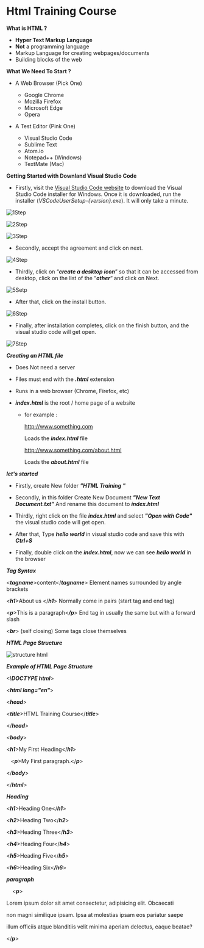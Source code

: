 # Html Training Course

**What is HTML ?**

+ **Hyper Text Markup Language**
+ **Not** a programming language 
+ Markup Language for creating webpages/documents
+ Building blocks of the web 

**What We Need To Start  ?**

+ A Web Browser (Pick One)
  - Google Chrome
  - Mozilla Firefox
  - Microsoft Edge
  - Opera 

+ A Test Editor (Pink One)
  + Visual Studio Code
  + Sublime Text 
  + Atom.io
  + Notepad++ (Windows)
  + TextMate (Mac)

**Getting Started with Downland Visual Studio Code**

+ Firstly, visit the [Visual Studio Code website](https://code.visualstudio.com/) to download the Visual Studio Code installer for Windows. Once it is downloaded, run the installer (*VSCodeUserSetup-{version}.exe*). It will only take a minute.

![1Step ](https://user-images.githubusercontent.com/69158314/111070843-dc110180-84d3-11eb-9e5e-50e61ae6a203.png)

![2Step](https://user-images.githubusercontent.com/69158314/111070817-b7b52500-84d3-11eb-8320-dc0a2de1f6e4.png)

  ![3Step](https://user-images.githubusercontent.com/69158314/111070854-ec28e100-84d3-11eb-90a8-2123dec785b0.png)


+ Secondly, accept the agreement and click on next.

![4Step](https://user-images.githubusercontent.com/69158314/111070867-f519b280-84d3-11eb-92fc-aae7ee565004.png)

+ Thirdly, click on “***create a desktop icon***” so that it can be accessed from desktop, click on the list of the “***other***“ and click on Next.

![5Setp](https://user-images.githubusercontent.com/69158314/111070878-ff3bb100-84d3-11eb-9e45-3db962c4a160.png)

+ After that, click on the install button.

![6Step](https://user-images.githubusercontent.com/69158314/111070887-06fb5580-84d4-11eb-99c7-c2d4ca248379.png)

+ Finally, after installation completes, click on the finish button, and the visual studio code will get open.

![7Step](https://user-images.githubusercontent.com/69158314/111070894-0cf13680-84d4-11eb-9a8b-b0ac5ee8d945.png)

***Creating an HTML file*** 

 + Does Not need a server

 + Files must end with the ***.html*** extension

 + Runs in a web browser (Chrome, Firefox, etc)

 + ***index.html***  is the root / home page of a website

   + for example : 

     http://www.something.com

     Loads the ***index.html*** file

     http://www.something.com/about.html

     Loads the ***about.html*** file 

***let's started***

+ Firstly, create New folder  ***"HTML Training "***

+ Secondly, in this folder Create New Document  ***"New Text Document.txt"***  And rename this document to ***index.html***

+ Thirdly, right click on the file ***index.html***  and select ***"Open with Code"***  the visual studio code will get open.

+ After that, Type ***hello world*** in visual studio code and save this with ***Ctrl+S***

+ Finally, double click on the ***index.html***, now we can see ***hello world*** in the browser 

***Tag Syntax***

<***tagname***>content</***tagname***>       Element names surrounded by angle brackets

<***h1***>About us </***h1***>                           Normally come in pairs (start tag and end tag)

<***p***>This is a paragraph<***/p***>              End tag in usually the same but with a forward slash 

<***br***> (self closing)                                Some tags close themselves 



***HTML Page  Structure***

![structure html](https://user-images.githubusercontent.com/69158314/111072762-4d54b280-84dc-11eb-9ce5-f56b3f17d205.png)




***Example of HTML Page  Structure***

<!***DOCTYPE html***>

<***html lang="en"***>

<***head***>

  <***title***>HTML Training Course</***title***>

</***head***>

<***body***>

  <***h1***>My First Heading</***h1***>

   <***p***>My First paragraph.</***p***>

</***body***>

</***html***>




  ***Heading***

  <***h1***>Heading One</***h1***>

  <***h2***>Heading Two</***h2***>

  <***h3***>Heading Three</***h3***>

  <***h4***>Heading Four</***h4***>

  <***h5***>Heading Five</***h5***>

  <***h6***>Heading Six<***/h6***> 




  ***paragraph***

    <***p***>

  Lorem ipsum dolor sit amet consectetur, adipisicing elit. Obcaecati 

  non magni similique ipsam. Ipsa at molestias ipsam eos pariatur saepe

  illum officiis atque blanditiis velit minima aperiam delectus, eaque beatae?

  </***p***>



























  

  






















